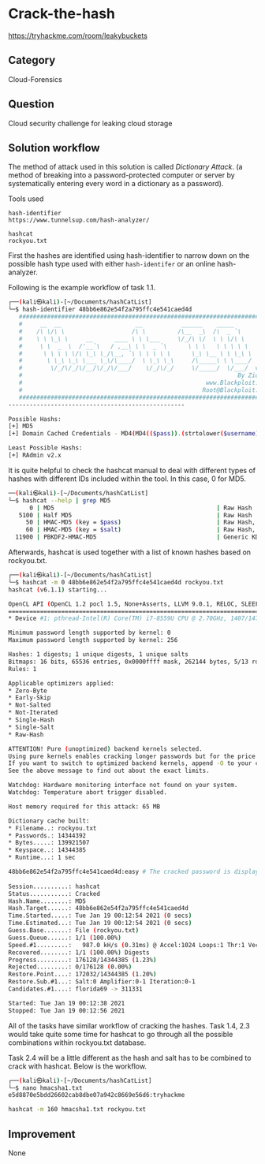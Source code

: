 # Crack-the-hash

https://tryhackme.com/room/leakybuckets

## Category

Cloud-Forensics

## Question

Cloud security challenge for leaking cloud storage

## Solution workflow

The method of attack used in this solution is called *Dictionary Attack*. (a method of breaking into a password-protected computer or server by systematically entering every word in a dictionary as a password).

Tools used
```
hash-identifier
https://www.tunnelsup.com/hash-analyzer/

hashcat
rockyou.txt
```

First the hashes are identified using hash-identifier to narrow down on the possible hash type used with either ```hash-identifer``` or an online hash-analyzer.

Following is the example workflow of task 1.1.
```bash
┌──(kali㉿kali)-[~/Documents/hashCatList]
└─$ hash-identifier 48bb6e862e54f2a795ffc4e541caed4d
   #########################################################################
   #     __  __                     __           ______    _____           #
   #    /\ \/\ \                   /\ \         /\__  _\  /\  _ `\         #
   #    \ \ \_\ \     __      ____ \ \ \___     \/_/\ \/  \ \ \/\ \        #
   #     \ \  _  \  /'__`\   / ,__\ \ \  _ `\      \ \ \   \ \ \ \ \       #
   #      \ \ \ \ \/\ \_\ \_/\__, `\ \ \ \ \ \      \_\ \__ \ \ \_\ \      #
   #       \ \_\ \_\ \___ \_\/\____/  \ \_\ \_\     /\_____\ \ \____/      #
   #        \/_/\/_/\/__/\/_/\/___/    \/_/\/_/     \/_____/  \/___/  v1.2 #
   #                                                             By Zion3R #
   #                                                    www.Blackploit.com #
   #                                                   Root@Blackploit.com #
   #########################################################################
--------------------------------------------------

Possible Hashs:
[+] MD5
[+] Domain Cached Credentials - MD4(MD4(($pass)).(strtolower($username)))

Least Possible Hashs:
[+] RAdmin v2.x

```

It is quite helpful to check the hashcat manual to deal with different types of hashes with different IDs included within the tool. In this case, 0 for MD5.
```bash
──(kali㉿kali)-[~/Documents/hashCatList]
└─$ hashcat --help | grep MD5 
      0 | MD5                                              | Raw Hash
   5100 | Half MD5                                         | Raw Hash
     50 | HMAC-MD5 (key = $pass)                           | Raw Hash, Authenticated
     60 | HMAC-MD5 (key = $salt)                           | Raw Hash, Authenticated
  11900 | PBKDF2-HMAC-MD5                                  | Generic KDF

```
Afterwards, hashcat is used together with a list of known hashes based on rockyou.txt.

```bash
┌──(kali㉿kali)-[~/Documents/hashCatList]
└─$ hashcat -m 0 48bb6e862e54f2a795ffc4e541caed4d rockyou.txt
hashcat (v6.1.1) starting...

OpenCL API (OpenCL 1.2 pocl 1.5, None+Asserts, LLVM 9.0.1, RELOC, SLEEF, DISTRO, POCL_DEBUG) - Platform #1 [The pocl project]
=============================================================================================================================
* Device #1: pthread-Intel(R) Core(TM) i7-8559U CPU @ 2.70GHz, 1407/1471 MB (512 MB allocatable), 4MCU

Minimum password length supported by kernel: 0
Maximum password length supported by kernel: 256

Hashes: 1 digests; 1 unique digests, 1 unique salts
Bitmaps: 16 bits, 65536 entries, 0x0000ffff mask, 262144 bytes, 5/13 rotates
Rules: 1

Applicable optimizers applied:
* Zero-Byte
* Early-Skip
* Not-Salted
* Not-Iterated
* Single-Hash
* Single-Salt
* Raw-Hash

ATTENTION! Pure (unoptimized) backend kernels selected.
Using pure kernels enables cracking longer passwords but for the price of drastically reduced performance.                                                                                            
If you want to switch to optimized backend kernels, append -O to your commandline.
See the above message to find out about the exact limits.

Watchdog: Hardware monitoring interface not found on your system.
Watchdog: Temperature abort trigger disabled.

Host memory required for this attack: 65 MB

Dictionary cache built:
* Filename..: rockyou.txt
* Passwords.: 14344392
* Bytes.....: 139921507
* Keyspace..: 14344385
* Runtime...: 1 sec

48bb6e862e54f2a795ffc4e541caed4d:easy # The cracked password is displayed together with the hash here.            
                                                 
Session..........: hashcat
Status...........: Cracked
Hash.Name........: MD5
Hash.Target......: 48bb6e862e54f2a795ffc4e541caed4d
Time.Started.....: Tue Jan 19 00:12:54 2021 (0 secs)
Time.Estimated...: Tue Jan 19 00:12:54 2021 (0 secs)
Guess.Base.......: File (rockyou.txt)
Guess.Queue......: 1/1 (100.00%)
Speed.#1.........:   987.0 kH/s (0.31ms) @ Accel:1024 Loops:1 Thr:1 Vec:8
Recovered........: 1/1 (100.00%) Digests
Progress.........: 176128/14344385 (1.23%)
Rejected.........: 0/176128 (0.00%)
Restore.Point....: 172032/14344385 (1.20%)
Restore.Sub.#1...: Salt:0 Amplifier:0-1 Iteration:0-1
Candidates.#1....: florida69 -> 311331

Started: Tue Jan 19 00:12:38 2021
Stopped: Tue Jan 19 00:12:56 2021

```

All of the tasks have similar workflow of cracking the hashes. Task 1.4, 2.3 would take quite some time for hashcat to go through all the possible combinations within rockyou.txt database.

Task 2.4 will be a little different as the hash and salt has to be combined to crack with hashcat. Below is the workflow.

```bash
┌──(kali㉿kali)-[~/Documents/hashCatList]
└─$ nano hmacsha1.txt
e5d8870e5bdd26602cab8dbe07a942c8669e56d6:tryhackme

hashcat -m 160 hmacsha1.txt rockyou.txt
```

## Improvement
None

